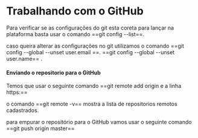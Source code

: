 # Trabalhando com o GitHub
Para verificar se as configurações do git esta coreta para lançar na plataforma basta usar o comando ==git config --list==.

caso queira alterar as configurações no git utilizamos o comando ==git config --global --unset user.email ==. ==git config --global --unset user.name== .

#### Enviando o repositorio para o GitHub
Temos que usar o seguinte comando ==git remote add origin e a linha https:==

o comando ==git remote -v== mostra a lista de repositorios remotos cadastrados.

para empurar o repositório para o GitHub vamos usar o seguinte comando ==git push origin master==
